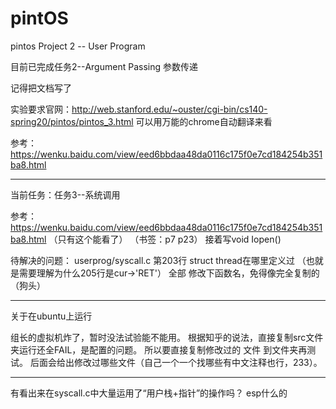 # pintOS

pintos Project 2 -- User Program

目前已完成任务2--Argument Passing 参数传递

记得把文档写了

实验要求官网：http://web.stanford.edu/~ouster/cgi-bin/cs140-spring20/pintos/pintos_3.html
可以用万能的chrome自动翻译来看

参考：https://wenku.baidu.com/view/eed6bbdaa48da0116c175f0e7cd184254b351ba8.html

----------------------------------------------------------------------------------------------------
当前任务：任务3--系统调用

参考：https://wenku.baidu.com/view/eed6bbdaa48da0116c175f0e7cd184254b351ba8.html
（只有这个能看了）
（书签：p7 p23）
接着写void Iopen()

待解决的问题：
userprog/syscall.c 第203行 struct thread在哪里定义过 （也就是需要理解为什么205行是cur->'RET'）
                   全部 修改下函数名，免得像完全复制的（狗头）
                   
-----------------------------------------------------------------------------------------------------
关于在ubuntu上运行

组长的虚拟机炸了，暂时没法试验能不能用。
根据知乎的说法，直接复制src文件夹运行还全FAIL，是配置的问题。
所以要直接复制修改过的 文件 到文件夹再测试。
后面会给出修改过哪些文件（自己一个一个找哪些有中文注释也行，233）。

--------------------------------------------------------------------------------------------------
有看出来在syscall.c中大量运用了“用户栈+指针”的操作吗？
esp什么的
